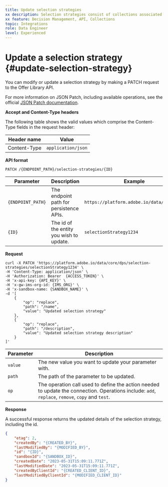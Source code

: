 ```yaml
---
title: Update selection strategies
xx description: Selection strategies consist of collections associated with constraints and ranking methods to determine offers.
xx feature: Decision Management, API, Collections
topic: Integrations
role: Data Engineer
level: Experienced
---
```


# Update a selection strategy {#update-selection-strategy}

You can modify or update a selection strategy by making a PATCH request to the Offer Library API.

For more information on JSON Patch, including available operations, see the official [JSON Patch documentation](http://jsonpatch.com/).

**Accept and Content-Type headers**

The following table shows the valid values which comprise the Content-Type fields in the request header:

| Header name | Value |
| ----------- | ----- |
| Content-Type | `application/json` |

**API format**

```http
PATCH /{ENDPOINT_PATH}/selection-strategies/{ID}
```

| Parameter | Description | Example |
| --------- | ----------- | ------- |
| `{ENDPOINT_PATH}` | The endpoint path for persistence APIs. | `https://platform.adobe.io/data/core/dps` |
| `{ID}` | The id of the entity you wish to update. | `selectionStrategy1234` |

**Request**

```shell
curl -X PATCH 'https://platform.adobe.io/data/core/dps/selection-strategies/selectionStrategy1234' \
-H 'Content-Type: application/json' \
-H 'Authorization: Bearer  {ACCESS_TOKEN}' \
-H 'x-api-key: {API_KEY}' \
-H 'x-gw-ims-org-id: {IMS_ORG}' \
-H 'x-sandbox-name: {SANDBOX_NAME}' \
-d '[
    {
        "op": "replace",
        "path": "/name",
        "value": "Updated selection strategy"
    },
    {
        "op": "replace",
        "path": "/description",
        "value": "Updated selection strategy description"
    }
]'
```

| Parameter | Description |
| --------- | ----------- |
| `value` | The new value you want to update your parameter with. |
| `path` | The path of the parameter to be updated. |
| `op` | The operation call used to define the action needed to update the connection. Operations include: `add`, `replace`, `remove`, `copy` and `test`. |

**Response**

A successful response returns the updated details of the selection strategy, including the id.

```json
{
    "etag": 2,
    "createdBy": "{CREATED_BY}",
    "lastModifiedBy": "{MODIFIED_BY}",
    "id": "{ID}",
    "sandboxId": "{SANDBOX_ID}",
    "createdDate": "2023-05-31T15:09:11.771Z",
    "lastModifiedDate": "2023-05-31T15:09:11.771Z",
    "createdByClientId": "{CREATED_CLIENT_ID}",
    "lastModifiedByClientId": "{MODIFIED_CLIENT_ID}"
}
```
